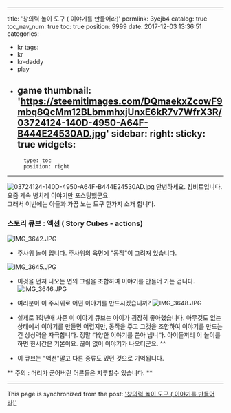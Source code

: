 
---
title: '창의력 놀이 도구 ( 이야기를 만들어라)'
permlink: 3yejb4
catalog: true
toc_nav_num: true
toc: true
position: 9999
date: 2017-12-03 13:36:51
categories:
- kr
tags:
- kr
- kr-daddy
- play
- game
thumbnail: 'https://steemitimages.com/DQmaekxZcowF9mbq8QcMm12BLbmmhxjUnxE6kR7v7WfrX3R/03724124-140D-4950-A64F-B444E24530AD.jpg'
sidebar:
    right:
        sticky: true
widgets:
    -
        type: toc
        position: right
---


![03724124-140D-4950-A64F-B444E24530AD.jpg](https://steemitimages.com/DQmaekxZcowF9mbq8QcMm12BLbmmhxjUnxE6kR7v7WfrX3R/03724124-140D-4950-A64F-B444E24530AD.jpg)
안녕하세요.  킹비트입니다. 
요즘 계속 병치레 이야기만 포스팅했군요.  
그래서 이번에는 아들과 가끔 노는 도구 한가지 소개 합니다. 

### 스토리 큐브 : 액션 ( Story Cubes - actions)
![IMG_3642.JPG](https://steemitimages.com/DQmf8F9VH66g2BYUbaGdVvDH8rcX9p4Wa1eukqfYGgeNcKG/IMG_3642.JPG)

- 주사위 놀이 입니다.  주사위의 육면에 "동작"이 그려져 있습니다.  

![IMG_3645.JPG](https://steemitimages.com/DQmWiGyFhdBTQJxj44hp4q28ss2Tkhqu98KCNDNqxRBz9vM/IMG_3645.JPG)

- 이것을 던져 나오는 면의 그림을 조합하여 이야기를 만들어 가는 겁니다. 
![IMG_3646.JPG](https://steemitimages.com/DQmTL6jWy6HgM4vHWpoQvEuBvipPai6JKQW1hUFtJ2i1nSZ/IMG_3646.JPG)

- 여러분이 이 주사위로 어떤 이야기를 만드시겠습니까?
![IMG_3648.JPG](https://steemitimages.com/DQmTBAeRtk8C1MtWjsEZnxoZmsk8TxxVQEhpjMFGctvLt6n/IMG_3648.JPG)

- 실제로 1학년때 사준 이 이야기 큐브는 아이가 굉장히 좋아했습니다. 
아무것도 없는 상태에서 이야기를 만들면 어렵지만, 동작을 주고 그것을 조합하여 이야기를 만드는건 상상력을 자극합니다. 정말 다양한 이야기를 쏟아 냅니다.   아이들끼리 이 놀이를 하면 한시간은 기본이요. 끊이 없이 이야기가 나오더군요. ^^ 
- 이 큐브는 "액션"말고 다른 종류도 있던 것으로 기억됩니다. 

** 주의 : 머리가 굳어버린 어른들은 지루할수 있습니다.  **

- - -

This page is synchronized from the post: ['창의력 놀이 도구 ( 이야기를 만들어라)'](https://steemit.com/@kingbit/3yejb4)
